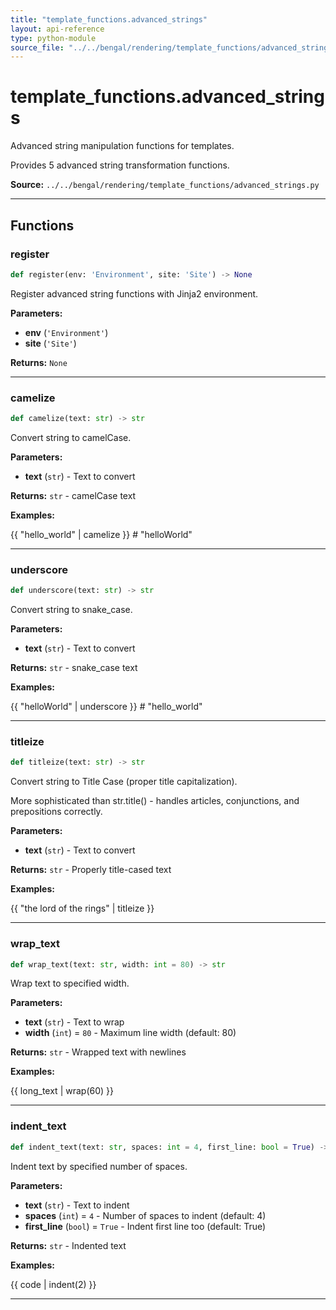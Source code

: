 ```yaml
---
title: "template_functions.advanced_strings"
layout: api-reference
type: python-module
source_file: "../../bengal/rendering/template_functions/advanced_strings.py"
---
```


# template_functions.advanced_strings

Advanced string manipulation functions for templates.

Provides 5 advanced string transformation functions.

**Source:** `../../bengal/rendering/template_functions/advanced_strings.py`

---


## Functions

### register

```python
def register(env: 'Environment', site: 'Site') -> None
```

Register advanced string functions with Jinja2 environment.

**Parameters:**

- **env** (`'Environment'`)
- **site** (`'Site'`)

**Returns:** `None`





---
### camelize

```python
def camelize(text: str) -> str
```

Convert string to camelCase.

**Parameters:**

- **text** (`str`) - Text to convert

**Returns:** `str` - camelCase text


**Examples:**

{{ "hello_world" | camelize }}  # "helloWorld"




---
### underscore

```python
def underscore(text: str) -> str
```

Convert string to snake_case.

**Parameters:**

- **text** (`str`) - Text to convert

**Returns:** `str` - snake_case text


**Examples:**

{{ "helloWorld" | underscore }}  # "hello_world"




---
### titleize

```python
def titleize(text: str) -> str
```

Convert string to Title Case (proper title capitalization).

More sophisticated than str.title() - handles articles, conjunctions,
and prepositions correctly.

**Parameters:**

- **text** (`str`) - Text to convert

**Returns:** `str` - Properly title-cased text


**Examples:**

{{ "the lord of the rings" | titleize }}




---
### wrap_text

```python
def wrap_text(text: str, width: int = 80) -> str
```

Wrap text to specified width.

**Parameters:**

- **text** (`str`) - Text to wrap
- **width** (`int`) = `80` - Maximum line width (default: 80)

**Returns:** `str` - Wrapped text with newlines


**Examples:**

{{ long_text | wrap(60) }}




---
### indent_text

```python
def indent_text(text: str, spaces: int = 4, first_line: bool = True) -> str
```

Indent text by specified number of spaces.

**Parameters:**

- **text** (`str`) - Text to indent
- **spaces** (`int`) = `4` - Number of spaces to indent (default: 4)
- **first_line** (`bool`) = `True` - Indent first line too (default: True)

**Returns:** `str` - Indented text


**Examples:**

{{ code | indent(2) }}




---
